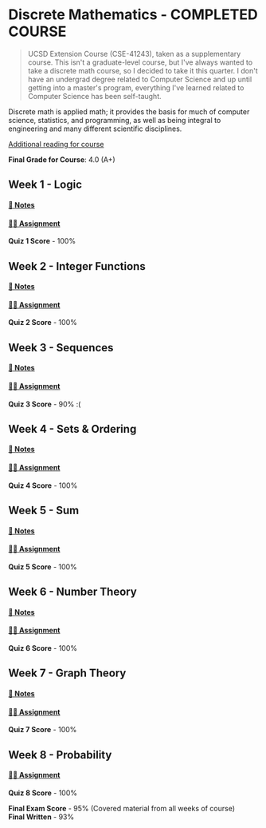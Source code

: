# Discrete Mathematics - COMPLETED COURSE

> UCSD Extension Course (CSE-41243), taken as a supplementary course. This isn't a graduate-level course, but I've always wanted to take a discrete math course, so I decided to take it this quarter. I don't have an undergrad degree related to Computer Science and up until getting into a master's program, everything I've learned related to Computer Science has been self-taught.

Discrete math is applied math; it provides the basis for much of computer science, statistics, and programming, as well as being integral to engineering and many different scientific disciplines.

[Additional reading for course](https://cseweb.ucsd.edu//~gill/BWLectSite/)

**Final Grade for Course**: 4.0 (A+)

## Week 1 - Logic
#### [📓 Notes](week1-notes.md)
#### [✍🏻 Assignment](week1-assignment.md)

**Quiz 1 Score** - 100%

## Week 2 - Integer Functions
#### [📓 Notes](week2-notes.md)
#### [✍🏻 Assignment](week2-assignment.md)

**Quiz 2 Score** - 100%

## Week 3 - Sequences
#### [📓 Notes](week3-notes.md)
#### [✍🏻 Assignment](week3-assignment.md)

**Quiz 3 Score** - 90% :(

## Week 4 - Sets & Ordering
#### [📓 Notes](week4-notes.md)
#### [✍🏻 Assignment](week4-assignment.md)

**Quiz 4 Score** - 100%

## Week 5 - Sum
#### [📓 Notes](week5-notes.md)
#### [✍🏻 Assignment](week5-assignment.md)

**Quiz 5 Score** - 100%

## Week 6 - Number Theory
#### [📓 Notes](week6-notes.md)
#### [✍🏻 Assignment](week6-assignment.md)

**Quiz 6 Score** - 100%

## Week 7 - Graph Theory
#### [📓 Notes](week7-notes.md)
#### [✍🏻 Assignment](week7-assignment.md)

**Quiz 7 Score** - 100%

## Week 8 - Probability
#### [✍🏻 Assignment](week8-assignment.md)
**Quiz 8 Score** - 100% 

**Final Exam Score** - 95% (Covered material from all weeks of course)\
**Final Written** - 93%
